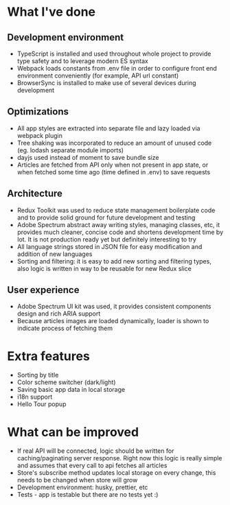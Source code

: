 # What I've done
## Development environment
- TypeScript is installed and used throughout whole project to provide type safety and to leverage modern ES syntax
- Webpack loads constants from .env file in order to configure front end environment conveniently (for example, API url constant)
- BrowserSync is installed to make use of several devices during development

## Optimizations
- All app styles are extracted into separate file and lazy loaded via webpack plugin
- Tree shaking was incorporated to reduce an amount of unused code (eg. lodash separate module imports)
- dayjs used instead of moment to save bundle size
- Articles are fetched from API only when not present in app state, or when fetched some time ago (time defined in .env) to save requests

## Architecture
- Redux Toolkit was used to reduce state management boilerplate code and to provide solid ground for future development and testing
- Adobe Spectrum abstract away writing styles, managing classes, etc, it provides much cleaner, concise code and shortens development time by lot. It is not production ready yet but definitely interesting to try
- All language strings stored in JSON file for easy modification and addition of new languages
- Sorting and filtering: it is easy to add new sorting and filtering types, also logic is written in way to be reusable for new Redux slice

## User experience
- Adobe Spectrum UI kit was used, it provides consistent components design and rich ARIA support
- Because articles images are loaded dynamically, loader is shown to indicate process of fetching them

# Extra features
- Sorting by title
- Color scheme switcher (dark/light)
- Saving basic app data in local storage
- i18n support
- Hello Tour popup

# What can be improved
- If real API will be connected, logic should be written for caching/paginating server response. Right now this logic is really simple and assumes that every call to api fetches all articles
- Store's subscribe method updates local storage on every change, this needs to be changed when store will grow
- Development environment: husky, prettier, etc
- Tests - app is testable but there are no tests yet :)
